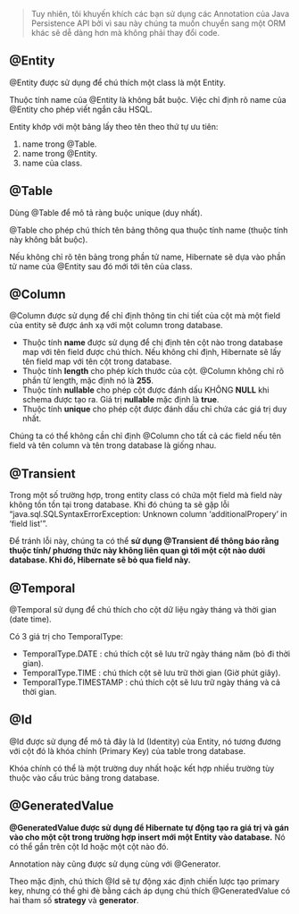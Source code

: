 > Tuy nhiên, tôi khuyến khích các bạn sử dụng các Annotation của Java Persistence API bởi vì sau này chúng ta muốn chuyển sang một ORM khác sẽ dễ dàng hơn mà không phải thay đổi code.

## @Entity

@Entity được sử dụng để chú thích một class là một Entity.

Thuộc tính name của @Entity là không bắt buộc. Việc chỉ định rõ name của @Entity cho phép viết ngắn câu HSQL.

Entity khớp với một bảng lấy theo tên theo thứ tự ưu tiên:

1. name trong @Table.
2. name trong @Entity.
3. name của class.

## @Table

Dùng @Table để mô tả ràng buộc unique (duy nhất).

@Table cho phép chú thích tên bảng thông qua thuộc tính name (thuộc tính này không bắt buộc).

Nếu không chỉ rõ tên bảng trong phần tử name, Hibernate sẽ dựa vào phần tử name của @Entity sau đó mới tới tên của class.

## @Column

@Column được sử dụng để chỉ định thông tin chi tiết của cột mà một field của entity sẽ được ánh xạ với một column trong database.

- Thuộc tính **name** được sử dụng để chị định tên cột nào trong database map với tên field được chú thích. Nếu không chỉ định, Hibernate sẽ lấy tên field map với tên cột trong database.
- Thuộc tính **length** cho phép kích thước của cột. @Column không chỉ rõ phần tử length, mặc định nó là **255**.
- Thuộc tính **nullable** cho phép cột được đánh dấu KHÔNG **NULL** khi schema được tạo ra. Giá trị **nullable** mặc định là **true**.
- Thuộc tính **unique** cho phép cột được đánh dấu chỉ chứa các giá trị duy nhất.

Chúng ta có thể không cần chỉ định @Column cho tất cả các field nếu tên field và tên column và tên trong database là giống nhau.

## @Transient

Trong một số trường hợp, trong entity class có chứa một field mà field này không tồn tồn tại trong database. Khi đó chúng ta sẽ gặp lỗi “java.sql.SQLSyntaxErrorException: Unknown column ‘additionalPropery’ in ‘field list'”.

Để tránh lỗi này, chúng ta có thể **sử dụng @Transient để thông báo rằng thuộc tính/ phương thức này không liên quan gì tới một cột nào dưới database. Khi đó, Hibernate sẽ bỏ qua field này.**

## @Temporal

@Temporal sử dụng để chú thích cho cột dữ liệu ngày tháng và thời gian (date time).

Có 3 giá trị cho TemporalType:

- TemporalType.DATE : chú thích cột sẽ lưu trữ ngày tháng năm (bỏ đi thời gian).
- TemporalType.TIME : chú thích cột sẽ lưu trữ thời gian (Giờ phút giây).
- TemporalType.TIMESTAMP : chú thích cột sẽ lưu trữ ngày tháng và cả thời gian.

## @Id

@Id được sử dụng để mô tả đây là Id (Identity) của Entity, nó tương đương với cột đó là khóa chính (Primary Key) của table trong database.

Khóa chính có thể là một trường duy nhất hoặc kết hợp nhiều trường tùy thuộc vào cấu trúc bảng trong database.

## @GeneratedValue

**@GeneratedValue được sử dụng để Hibernate tự động tạo ra giá trị và gán vào cho một cột trong trường hợp insert mới một Entity vào database.** Nó có thể gắn trên cột Id hoặc một cột nào đó.

Annotation này cũng được sử dụng cùng với @Generator.

Theo mặc định, chú thích @Id sẽ tự động xác định chiến lược tạo primary key, nhưng có thể ghi đè bằng cách áp dụng chú thích @GeneratedValue có hai tham số **strategy** và **generator**.

